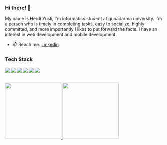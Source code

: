 ### Hi there! 👋


My name is Herdi Yusli, I'm informatics student at gunadarma university. I'm a person who is timely in completing tasks, easy to socialize, highly committed, and more importantly I likes to put forward the facts. I have an interest in web development and mobile development.
- 📫 Reach me: [Linkedin](https://www.linkedin.com/in/herdi-yusli/) 

### Tech Stack
  <img align="left" src="https://img.shields.io/badge/git-%23F05033.svg?style=for-the-badge&logo=git&logoColor=white"/>
  <img align="left" src="https://img.shields.io/badge/Android-3DDC84?style=for-the-badge&logo=android&logoColor=white" />
  <img align="left" src="https://img.shields.io/badge/kotlin-%230095D5.svg?style=for-the-badge&logo=kotlin&logoColor=white"/>
  <img align="left" src="https://img.shields.io/badge/Android%20Studio-3DDC84.svg?style=for-the-badge&logo=android-studio&logoColor=white"/>
  <img align="left" src="https://img.shields.io/badge/laravel-%23FF2D20.svg?style=for-the-badge&logo=laravel&logoColor=white"/>
  <img align="left" src="https://img.shields.io/badge/Visual%20Studio%20Code-0078d7.svg?style=for-the-badge&logo=visual-studio-code&logoColor=white"/>
  
  <br><br>

<p align="left">
<a href="https://github.com/gilangadhan">
  <img height="180em" src="https://github-readme-stats-eight-theta.vercel.app/api?username=herdiyusli&show_icons=true&theme=algolia&include_all_commits=true&count_private=true"/>
  <img height="180em" src="https://github-readme-stats-eight-theta.vercel.app/api/top-langs/?username=herdiyusli&layout=compact&langs_count=8&theme=algolia"/>
</a>
</p>
